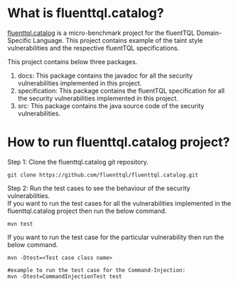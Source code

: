 # What is fluenttql.catalog?
<a href="https://fluenttql.github.io/fluenttql.catalog/" target="_blank">fluenttql.catalog</a> 
is a micro-benchmark project for the fluentTQL Domain-Specific Language.
This project contains example of the taint style vulnerabilities and
the respective fluentTQL specifications. 

This project contains below three packages. 
1. docs: This package contains the javadoc for all the security vulnerabilities
implemented in this project.
2. specification: This package contains the fluentTQL specification for 
all the security vulnerabilities implemented in this project.
3. src: This package contains the java source code of the security
vulnerabilities.

# How to run fluenttql.catalog project?
Step 1: Clone the fluenttql.catalog git repository.
```.shell script
git clone https://github.com/fluenttql/fluenttql.catalog.git
```

Step 2: Run the test cases to see the behaviour of the security vulnerabilities.
<br>If you want to run the test cases for all the vulnerabilities implemented in the 
fluenttql.catalog project then run the below command.
```.shell script
mvn test
```
If you want to run the test case for the particular vulnerability then run the below
command.
```.shell script
mvn -Dtest=<Test case class name>

#example to run the test case for the Command-Injection:
mvn -Dtest=CommandInjectionTest test
```